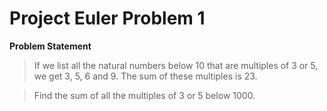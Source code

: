 # Project Euler Problem 1

**Problem Statement**


>If we list all the natural numbers below 10 that are multiples of 3 or 5, we get 3, 5, 6 and 9. The sum of these multiples is 23.

> Find the sum of all the multiples of 3 or 5 below 1000.